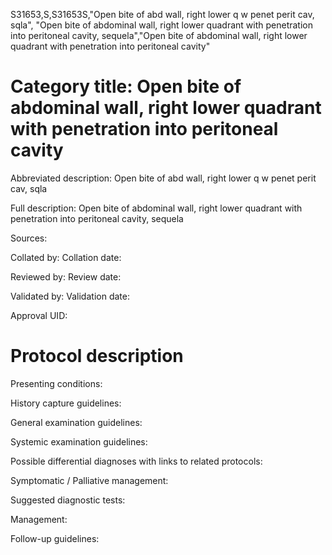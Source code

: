 S31653,S,S31653S,"Open bite of abd wall, right lower q w penet perit cav, sqla", "Open bite of abdominal wall, right lower quadrant with penetration into peritoneal cavity, sequela","Open bite of abdominal wall, right lower quadrant with penetration into peritoneal cavity"
# Category title: Open bite of abdominal wall, right lower quadrant with penetration into peritoneal cavity

Abbreviated description: Open bite of abd wall, right lower q w penet perit cav, sqla

Full description: Open bite of abdominal wall, right lower quadrant with penetration into peritoneal cavity, sequela

Sources:

Collated by:
Collation date:

Reviewed by:
Review date:

Validated by:
Validation date:

Approval UID:

# Protocol description

Presenting conditions:

History capture guidelines:

General examination guidelines:

Systemic examination guidelines:

Possible differential diagnoses with links to related protocols:

Symptomatic / Palliative management:

Suggested diagnostic tests:

Management:

Follow-up guidelines:
